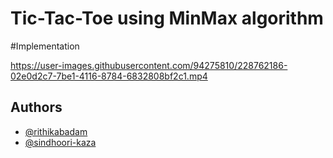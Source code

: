 # Tic-Tac-Toe using MinMax algorithm


#Implementation


https://user-images.githubusercontent.com/94275810/228762186-02e0d2c7-7be1-4116-8784-6832808bf2c1.mp4

## Authors

- [@rithikabadam](https://github.com/rithikabadam)
- [@sindhoori-kaza](https://github.com/sindhoori-kaza)
